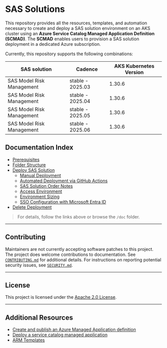 # SAS Solutions

This repository provides all the resources, templates, and automation necessary to create and deploy a SAS solution environment on an AKS cluster using an **Azure Service Catalog Managed Application Definition (SCMAD)**. The **SCMAD** enables users to provision a SAS solution deployment in a dedicated Azure subscription.

Currently, this repository supports the following combinations:

|SAS solution              |Cadence           |AKS Kubernetes Version|
|--------------------------|------------------|--------|
|SAS Model Risk Management | stable - 2025.03 | 1.30.6 |
|SAS Model Risk Management | stable - 2025.04 | 1.30.6 |
|SAS Model Risk Management | stable - 2025.05 | 1.30.6 |
|SAS Model Risk Management | stable - 2025.06 | 1.30.6 |

## Documentation Index

- [Prerequisites](/doc/prerequisites.md)
- [Folder Structure](/doc/folder-structure.md)
- [Deploy SAS Solution](/doc/deploy.md)
  - [Manual Deployment](/doc/deploy-manual.md)
  - [Automated Deployment via GitHub Actions](/doc/deploy-automated.md)
  - [SAS Solution Order Notes](/doc/sas-solution-order.md)
  - [Access Environment](/doc/access.md)
  - [Environment Sizing](/doc/environment-sizing.md)
  - [SSO Configuration with Microsoft Entra ID](/doc/sso-entra-id.md)
- [Delete Deployment](/doc/delete.md)

> For details, follow the links above or browse the `/doc` folder.

---

## Contributing

Maintainers are not currently accepting software patches to this project. The project does welcome contributions to documentation. See [`CONTRIBUTING.md`](CONTRIBUTING.md) for additional details. For instructions on reporting potential security issues, see [`SECURITY.md`](SECURITY.md).

---

## License

This project is licensed under the [Apache 2.0 License](LICENSE).

---
## Additional Resources

- [Create and publish an Azure Managed Application definition](https://learn.microsoft.com/en-us/azure/azure-resource-manager/managed-applications/publish-service-catalog-app?tabs=azure-portal)
- [Deploy a service catalog managed application](https://learn.microsoft.com/en-us/azure/azure-resource-manager/managed-applications/deploy-service-catalog-quickstart?tabs=azure-portal)
- [ARM Templates](https://learn.microsoft.com/en-us/azure/azure-resource-manager/templates/overview)